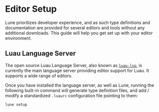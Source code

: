 # Editor Setup

Lune prioritizes developer experience, and as such type definitions and documentation are provided
for several editors and tools without any additional downloads. This guide will help you get set up
with your editor environment.

## Luau Language Server

The open source Luau Language Server, also known as [`luau-lsp`](https://github.com/JohnnyMorganz/luau-lsp),
is currently the main language server providing editor support for Luau. It supports a wide range of editors.

Once you have installed the language server, as well as Lune, running the following built-in command will
generate type definition files, and add / modify a standardized `.luaurc` configuration file pointing to them:

```sh
lune setup
```
